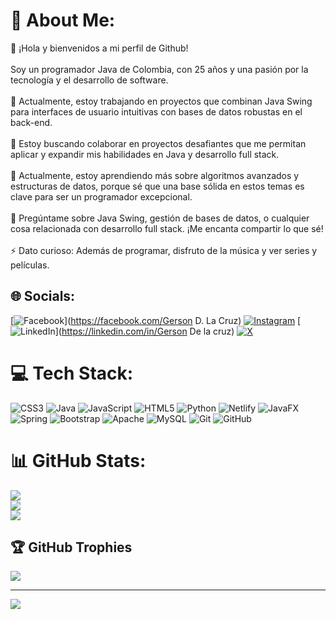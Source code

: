 # 💫 About Me:
👋 ¡Hola y bienvenidos a mi perfil de Github!<br><br> Soy un programador Java  de Colombia, con 25 años y una pasión por la tecnología y el desarrollo de software.<br><br>🔭 Actualmente, estoy trabajando en proyectos que combinan Java Swing para interfaces de usuario intuitivas con bases de datos robustas en el back-end.<br><br>👯 Estoy buscando colaborar en proyectos desafiantes que me permitan aplicar y expandir mis habilidades en Java y desarrollo full stack.<br><br>🌱 Actualmente, estoy aprendiendo más sobre algoritmos avanzados y estructuras de datos, porque sé que una base sólida en estos temas es clave para ser un programador excepcional.<br><br>💬 Pregúntame sobre Java Swing, gestión de bases de datos, o cualquier cosa relacionada con desarrollo full stack. ¡Me encanta compartir lo que sé!<br><br>⚡ Dato curioso: Además de programar, disfruto de la música y ver series y películas.


## 🌐 Socials:
[![Facebook](https://img.shields.io/badge/Facebook-%231877F2.svg?logo=Facebook&logoColor=white)](https://facebook.com/Gerson D. La Cruz) [![Instagram](https://img.shields.io/badge/Instagram-%23E4405F.svg?logo=Instagram&logoColor=white)](https://instagram.com/gerson_dlc) [![LinkedIn](https://img.shields.io/badge/LinkedIn-%230077B5.svg?logo=linkedin&logoColor=white)](https://linkedin.com/in/Gerson De la cruz) [![X](https://img.shields.io/badge/X-black.svg?logo=X&logoColor=white)](https://x.com/@GerssonDev) 

# 💻 Tech Stack:
![CSS3](https://img.shields.io/badge/css3-%231572B6.svg?style=for-the-badge&logo=css3&logoColor=white) ![Java](https://img.shields.io/badge/java-%23ED8B00.svg?style=for-the-badge&logo=openjdk&logoColor=white) ![JavaScript](https://img.shields.io/badge/javascript-%23323330.svg?style=for-the-badge&logo=javascript&logoColor=%23F7DF1E) ![HTML5](https://img.shields.io/badge/html5-%23E34F26.svg?style=for-the-badge&logo=html5&logoColor=white) ![Python](https://img.shields.io/badge/python-3670A0?style=for-the-badge&logo=python&logoColor=ffdd54) ![Netlify](https://img.shields.io/badge/netlify-%23000000.svg?style=for-the-badge&logo=netlify&logoColor=#00C7B7) ![JavaFX](https://img.shields.io/badge/javafx-%23FF0000.svg?style=for-the-badge&logo=javafx&logoColor=white) ![Spring](https://img.shields.io/badge/spring-%236DB33F.svg?style=for-the-badge&logo=spring&logoColor=white) ![Bootstrap](https://img.shields.io/badge/bootstrap-%238511FA.svg?style=for-the-badge&logo=bootstrap&logoColor=white) ![Apache](https://img.shields.io/badge/apache-%23D42029.svg?style=for-the-badge&logo=apache&logoColor=white) ![MySQL](https://img.shields.io/badge/mysql-4479A1.svg?style=for-the-badge&logo=mysql&logoColor=white) ![Git](https://img.shields.io/badge/git-%23F05033.svg?style=for-the-badge&logo=git&logoColor=white) ![GitHub](https://img.shields.io/badge/github-%23121011.svg?style=for-the-badge&logo=github&logoColor=white)
# 📊 GitHub Stats:
![](https://github-readme-stats.vercel.app/api?username=GerssonDev&theme=transparent&hide_border=false&include_all_commits=false&count_private=false)<br/>
![](https://github-readme-streak-stats.herokuapp.com/?user=GerssonDev&theme=transparent&hide_border=false)<br/>
![](https://github-readme-stats.vercel.app/api/top-langs/?username=GerssonDev&theme=transparent&hide_border=false&include_all_commits=false&count_private=false&layout=compact)

## 🏆 GitHub Trophies
![](https://github-profile-trophy.vercel.app/?username=GerssonDev&theme=github_dark&no-frame=false&no-bg=true&margin-w=4)

---
[![](https://visitcount.itsvg.in/api?id=GerssonDev&icon=0&color=0)](https://visitcount.itsvg.in)

<!-- Proudly created with GPRM ( https://gprm.itsvg.in ) -->

